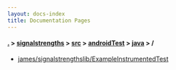 ```yaml
---
layout: docs-index
title: Documentation Pages
---
```

#### [.](./../../../../index) > [signalstrengths](./../../../index) > [src](./../../index) > [androidTest](./../index) > [java](./index) > **/**

- [james/signalstrengthslib/ExampleInstrumentedTest](james/signalstrengthslib/ExampleInstrumentedTest)
